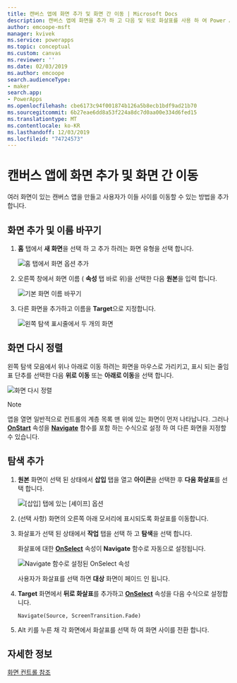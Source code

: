 ```yaml
---
title: 캔버스 앱에 화면 추가 및 화면 간 이동 | Microsoft Docs
description: 캔버스 앱에 화면을 추가 하 고 다음 및 뒤로 화살표를 사용 하 여 Power Apps에서 화면 간을 이동 합니다.
author: emcoope-msft
manager: kvivek
ms.service: powerapps
ms.topic: conceptual
ms.custom: canvas
ms.reviewer: ''
ms.date: 02/03/2019
ms.author: emcoope
search.audienceType:
- maker
search.app:
- PowerApps
ms.openlocfilehash: cbe6173c94f001874b126a5b8ecb1bdf9ad21b70
ms.sourcegitcommit: 6b27eae6dd8a53f224a8dc7d0aa00e334d6fed15
ms.translationtype: MT
ms.contentlocale: ko-KR
ms.lasthandoff: 12/03/2019
ms.locfileid: "74724573"
---
```

# <a name="add-a-screen-to-a-canvas-app-and-navigate-between-screens"></a>캔버스 앱에 화면 추가 및 화면 간 이동

여러 화면이 있는 캔버스 앱을 만들고 사용자가 이들 사이를 이동할 수 있는 방법을 추가합니다.

## <a name="add-and-rename-a-screen"></a>화면 추가 및 이름 바꾸기

1. **홈** 탭에서 **새 화면**을 선택 하 고 추가 하려는 화면 유형을 선택 합니다.

    ![홈 탭에서 화면 옵션 추가](./media/add-screen-context-variables/add-screen.png)

2. 오른쪽 창에서 화면 이름 ( **속성** 탭 바로 위)을 선택한 다음 **원본**을 입력 합니다.

    ![기본 화면 이름 바꾸기](./media/add-screen-context-variables/name-source-screen.png)

3. 다른 화면을 추가하고 이름을 **Target**으로 지정합니다.

    ![왼쪽 탐색 표시줄에서 두 개의 화면](./media/add-screen-context-variables/two-screens-in-nav.png)

## <a name="reorder-screens"></a>화면 다시 정렬

왼쪽 탐색 모음에서 위나 아래로 이동 하려는 화면을 마우스로 가리키고, 표시 되는 줄임표 단추를 선택한 다음 **위로 이동** 또는 **아래로 이동**을 선택 합니다.

![화면 다시 정렬](./media/add-screen-context-variables/reorder-screen.png)

> [!NOTE]
> 앱을 열면 일반적으로 컨트롤의 계층 목록 맨 위에 있는 화면이 먼저 나타납니다. 그러나 **[OnStart](controls/control-screen.md)** 속성을 **[Navigate](functions/function-navigate.md)** 함수를 포함 하는 수식으로 설정 하 여 다른 화면을 지정할 수 있습니다.

## <a name="add-navigation"></a>탐색 추가

1. **원본** 화면이 선택 된 상태에서 **삽입** 탭을 열고 **아이콘**을 선택한 후 **다음 화살표**를 선택 합니다.  

    ![[삽입] 탭에 있는 [셰이프] 옵션](./media/add-screen-context-variables/add-next-arrow.png)

2. (선택 사항) 화면의 오른쪽 아래 모서리에 표시되도록 화살표를 이동합니다.

3. 화살표가 선택 된 상태에서 **작업** 탭을 선택 하 고 **탐색**을 선택 합니다.

    화살표에 대한 **[OnSelect](controls/properties-core.md)** 속성이 **Navigate** 함수로 자동으로 설정됩니다.

    ![Navigate 함수로 설정된 OnSelect 속성](./media/add-screen-context-variables/onselect-default.png)

    사용자가 화살표를 선택 하면 **대상** 화면이 페이드 인 됩니다.

4. **Target** 화면에서 **뒤로 화살표**를 추가하고 **[OnSelect](controls/properties-core.md)** 속성을 다음 수식으로 설정합니다.

    `Navigate(Source, ScreenTransition.Fade)`

5. Alt 키를 누른 채 각 화면에서 화살표를 선택 하 여 화면 사이를 전환 합니다.

## <a name="more-information"></a>자세한 정보

[화면 컨트롤 참조](controls/control-screen.md)